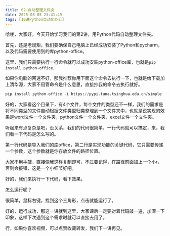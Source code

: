 ```yaml
---
title: 02-自动整理文件夹
date: 2025-08-05 23:41:49
tags: [10讲Python自动化办公]
---
```

哈喽，大家好，今天开始学习我们的第2讲，用Python代码自动整理文件夹。

首先，还是老规矩，我们要确保自己电脑上已经成功安装了Python和pycharm，以及代码需要使用到的库python-office。

这里，我们只需要执行一行命令就可以成功安装python-office库，也就是`pip install python-office`.

如果你电脑的网速不好，那我推荐你用下面这个命令去执行一下，也就是给下载加上清华源，大家不用管命令是什么意思，直接抄我的命令去执行就好。

```python
pip install python-office -i https://pypi.tuna.tsinghua.edu.cn/simple
```

好的，大家看这个目录下，有4个文件，每个文件的类型还不一样，我们的需求是将不同类型的文件自动根据文件类型归类整理到一个文件夹中，也就是说实现的效果是word文件一个文件夹，python文件一个文件夹，excel文件一个文件夹。

听起来有点复杂是吧，没关系，我们的代码很简单，一行代码就可以搞定，来，我们看一下代码是怎么写的。

第一行代码是导入我们的库office，第二行是实现功能的关键代码，它只需要传递一个参数，这个参数就是你存放文件的路径位置。

大家不用手敲，直接像我这样复制即可，不过要记得，在路径前面加上一个小r，否则会报错，这是一个小细节好吧。

好的，我们来执行一下代码，看下效果。

怎么运行呢？

很简单，鼠标右键，找到这个三角形，点击就能运行了。

好的，运行成功，那这一讲就到这里，大家课后一定要对着代码敲一遍，加深一下印象，这样下次遇到这个需求时就可以直接去用了。

行，如果你喜欢视频，可以点赞收藏转发，我们下一讲再见。





